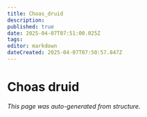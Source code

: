 ```yaml
---
title: Choas_druid
description: 
published: true
date: 2025-04-07T07:51:00.025Z
tags: 
editor: markdown
dateCreated: 2025-04-07T07:50:57.847Z
---
```


# Choas druid

*This page was auto-generated from structure.*